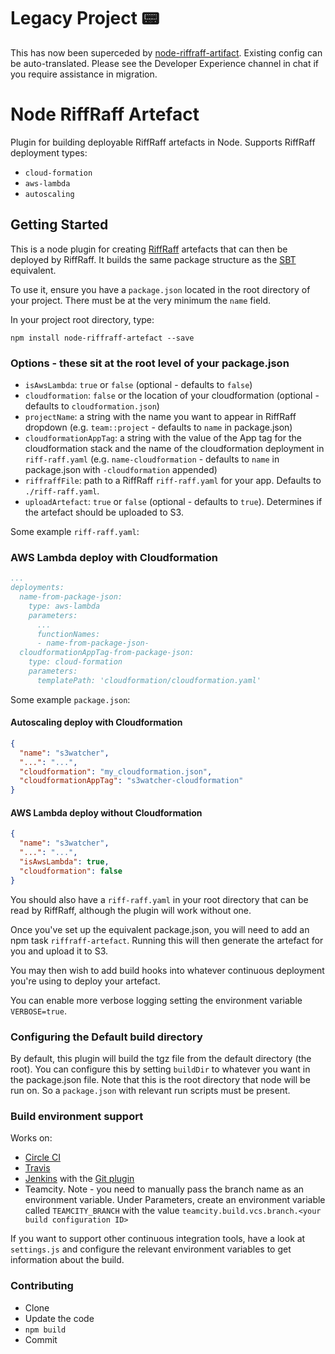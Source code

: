 # Legacy Project 📟

This has now been superceded by [node-riffraff-artifact](https://github.com/guardian/node-riffraff-artifact).
Existing config can be auto-translated. Please see the Developer Experience channel in chat if you require assistance in migration.

# Node RiffRaff Artefact

Plugin for building deployable RiffRaff artefacts in Node. Supports RiffRaff deployment types:

- `cloud-formation`
- `aws-lambda`
- `autoscaling`

## Getting Started

This is a node plugin for creating [RiffRaff](https://github.com/guardian/deploy) artefacts that can then be deployed by RiffRaff. It builds the same package structure as the [SBT](https://github.com/guardian/riffraff-artifact) equivalent.

To use it, ensure you have a `package.json` located in the root directory of your project. There must be at the very minimum the `name` field.

In your project root directory, type:

```
npm install node-riffraff-artefact --save
```

### Options - these sit at the root level of your package.json

- `isAwsLambda`: `true` or `false` (optional - defaults to `false`)
- `cloudformation`: `false` or the location of your cloudformation (optional - defaults to `cloudformation.json`)
- `projectName`: a string with the name you want to appear in RiffRaff dropdown (e.g. `team::project` - defaults to `name` in package.json)
- `cloudformationAppTag`: a string with the value of the App tag for the cloudformation stack and the name of the cloudformation deployment in `riff-raff.yaml` (e.g. `name-cloudformation` - defaults to `name` in package.json with `-cloudformation` appended)
- `riffraffFile`: path to a RiffRaff `riff-raff.yaml` for your app. Defaults to `./riff-raff.yaml`.
- `uploadArtefact`: `true` or `false` (optional - defaults to `true`). Determines if the artefact should be uploaded to S3.

Some example `riff-raff.yaml`:

### AWS Lambda deploy with Cloudformation

```yaml
...
deployments:
  name-from-package-json:
    type: aws-lambda
    parameters:
      ...
      functionNames:
      - name-from-package-json-
  cloudformationAppTag-from-package-json:
    type: cloud-formation
    parameters:
      templatePath: 'cloudformation/cloudformation.yaml'
```

Some example `package.json`:

#### Autoscaling deploy with Cloudformation

```json
{
  "name": "s3watcher",
  "...": "...",
  "cloudformation": "my_cloudformation.json",
  "cloudformationAppTag": "s3watcher-cloudformation"
}
```

#### AWS Lambda deploy without Cloudformation

```json
{
  "name": "s3watcher",
  "...": "...",
  "isAwsLambda": true,
  "cloudformation": false
}
```

You should also have a `riff-raff.yaml` in your root directory that can be read by RiffRaff, although the plugin will work without one.

Once you've set up the equivalent package.json, you will need to add an npm task `riffraff-artefact`. Running this will then generate the artefact for you and upload it to S3.

You may then wish to add build hooks into whatever continuous deployment you're using to deploy your artefact.

You can enable more verbose logging setting the environment variable `VERBOSE=true`.

### Configuring the Default build directory

By default, this plugin will build the tgz file from the default directory (the root). You can configure this by setting `buildDir` to whatever you want in the package.json file. Note that this is the root directory that node will be run on. So a `package.json` with relevant run scripts must be present.

### Build environment support

Works on:

- [Circle CI](https://circleci.com/)
- [Travis](https://travis-ci.org/)
- [Jenkins](https://jenkins-ci.org/) with the [Git plugin](https://wiki.jenkins-ci.org/display/JENKINS/Git+Plugin)
- Teamcity. Note - you need to manually pass the branch name as an environment variable. Under Parameters, create an environment variable called `TEAMCITY_BRANCH` with the value `teamcity.build.vcs.branch.<your build configuration ID>`

If you want to support other continuous integration tools, have a look at `settings.js` and configure the relevant environment variables to get information about the build.

### Contributing

- Clone
- Update the code
- `npm build`
- Commit
